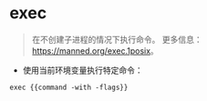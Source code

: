 # exec

> 在不创建子进程的情况下执行命令。
> 更多信息：<https://manned.org/exec.1posix>。

- 使用当前环境变量执行特定命令：

`exec {{command -with -flags}}`